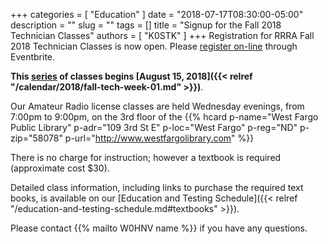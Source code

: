 +++
categories = [ "Education" ]
date = "2018-07-17T08:30:00-05:00"
description = ""
slug = ""
tags = []
title = "Signup for the Fall 2018 Technician Classes"
authors = [ "K0STK" ]
+++
Registration for RRRA Fall 2018 Technician Classes is now open. Please
[register on-line](https://www.eventbrite.com/e/level-1-ham-radio-license-class-tickets-47439265119) 
through Eventbrite.

**This [series](/dates/fall-2018-technician) of classes begins
[August 15, 2018]({{< relref "/calendar/2018/fall-tech-week-01.md" >}})**.
<!--more-->

Our Amateur Radio license classes are
held Wednesday evenings, from 7:00pm to 9:00pm, on the 3rd floor of the 
{{% hcard p-name="West Fargo Public Library" p-adr="109 3rd St E" p-loc="West Fargo" p-reg="ND" p-zip="58078" p-url="http://www.westfargolibrary.com" %}}

There is no charge for instruction; however a textbook is required
(approximate cost $30).

Detailed class information, including links to purchase the required
text books, is available on our
[Education and Testing Schedule]({{< relref "/education-and-testing-schedule.md#textbooks" >}}).

Please contact {{% mailto W0HNV name %}} if you have any questions.
